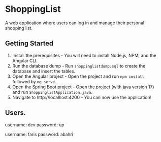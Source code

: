# ShoppingList
A web application where users can log in and manage their personal shopping list.


## Getting Started

1. Install the prerequisites - You will need to install Node.js, NPM, and the Angular CLI.  
2. Run the database dump - Run `shoppinglistdump.sql` to create the database and insert the tables.  
3. Open the Angular project - Open the project and run `npm install` followed by `ng serve`. 
4. Open the Spring Boot project - Open the project (with java version 17) and run `ShoppinglistApplication.java`. 
5. Navigate to http://localhost:4200 - You can now use the application!  

## Users. 
username: dev
password: up 
  
username: faris
password: abahri  

